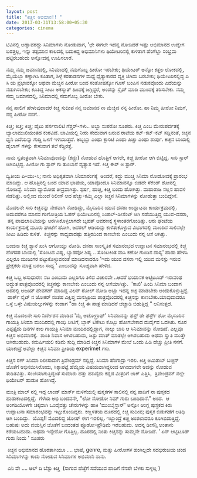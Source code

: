 ```yaml
--- 
layout: post 
title: "ಕಿಚ್ಚನ ಅಭಿಮಾನ!! " 
date: 2013-03-31T13:58:00+05:30 
categories: cinema
---
```


ಟಿವಿನಲ್ಲಿ ಅಣ್ಣಾವರದ್ದು ಸಿನಿಮಾಗಳು ನೋಡುವಾಗ, 'ಛೇ ಈಗಲೇ ಇದನ್ನ ನೋಡಿದರೆ ಇಷ್ಟು
ಅಭಿಮಾನದ ಉದ್ವೇಗ ಬರತ್ತಲ್ಲ, ಇನ್ನು ತತ್ಸಮಾನ ಕಾಲದಲ್ಲಿ ಬದುಕಿದ್ದ ಅಭಿಮಾನಿಗಳು
ಥಿಯೇಟರಿನಲ್ಲಿ ಕುಳಿತಾಗ ಹೆಂಗೆಲ್ಲಾ ಸಂಭ್ರಮ ಪಟ್ಟಿರಬಹುದು ಅನ್ನೋದನ್ನ ಊಹಿಸಲಾರೆ. 

ನಮ್ಮ ನಮ್ಮ ಜಮಾನದಲ್ಲಿ, ಸಿನಿಮಾದಲ್ಲಿ ನಮಗೊಬ್ಬ ಹೀರೋ ಇರಬೇಕು; ಥಿಯೇಟರ್ ಅನ್ನೋ
ಕತ್ತಲ ಲೋಕದಲ್ಲಿ, ಮೈಯೆಲ್ಲಾ ಕಣ್ಣಾಗಿಸಿ ಕೂತಾಗ, ಶಿಳ್ಳೆ ಕರತಾಡನಗಳ ಮಧ್ಯೆ
ಧೈತ್ಯಾಕಾರದ ವ್ಯಕ್ತಿ ಜಿಗಿದು ಬರಬೇಕು; ಥಿಯೇಟರಿನಲ್ಲಿದ್ದ ಎ ಸಿ ಯ ಪ್ರಭಾವಕ್ಕೋ ಅಥವಾ
ಮೆಚ್ಚಿನ ಹೀರೋ ಬಂದ ಸಂತೋಷಕ್ಕೋ ಗೂಸ್ ಬಂಪಿನ ನಡುಕವೊಂದು ಎದೆಯನ್ನು ನಡುಗಿಸಬೇಕು;
ಕೂತಿದ್ದ ಸೀಟು ಅಕಸ್ಮಾತ್ ಹಿಂದಕ್ಕೆ ಜಗ್ಗಿದ್ದರೆ, ಅಂಡನ್ನು ಸ್ಲೈಡ್ ಮಾಡಿ ಮುಂದಕ್ಕೆ
ತರಿಸಬೇಕು. ನಮ್ಮ ನಮ್ಮ ಜಮಾನದಲ್ಲಿ, ಸಿನಿಮಾದಲ್ಲಿ ನಮಗೊಬ್ಬ ಹೀರೋ ಬೇಕು. 
<!--more-->
ನನ್ನ ಪಾಲಿಗೆ ಹೇಳುವುದಾದರೆ ಕಿಚ್ಚ ಸುದೀಪ ನನ್ನ ಜಮಾನದ ನಾ ಮೆಚ್ಚಿದ ನನ್ನ ಹೀರೋ. ಹಾ
ನಿಮ್ಮ ಹೀರೋ ನಿಮಗೆ, ನನ್ನ ಹೀರೋ ನನಗೆ..

ಕಿಚ್ಚ; ಕಿಚ್ಚ; ಕಿಚ್ಚ; ಹೈಟು ಪರ್ಸನಾಲಿಟಿ ಗೆಶ್ಚರ್-ಗಳು.. ಅಬ್ಬಾ ಸುಪರೋ ಸೂಪರು.
ಕಿಚ್ಚ ಎಂಬ ಮೇರುಪರ್ವತಕ್ಕೆ ಜ್ವಾಲಾಮುಖಿಯಂತಹ ಕಂಠವಿದೆ. ಬಾವಿಯಲ್ಲಿ ನೀರು ಸೇದುವಾಗ
ಬರುವ ರಾಟೆಯ ಕಟ್-ಕಟ್-ಕಟ್ ಸದ್ದಿನಂತೆ, ಕಿಚ್ಚನ ಧ್ವನಿ ಎದೆಯನ್ನು ಗುದ್ದಿ ಒಳಗೆ
ಇಳಿಯುತ್ತದೆ. ಅಬ್ಬಬ್ಬಾ ಎಂಥಾ ಕ್ಲಾರಿಟಿ ಎಂಥಾ ಪಿಚ್ಚು ಎಂಥಾ ಶಾರ್ಪು. ಕಿಚ್ಚನ
ಬಾಯಲ್ಲಿ ಡೈಲಾಗ್ ಗಳನ್ನು ಕೇಳುವಾಗ ತಲೆ ಕೆಡ್ತಿರತ್ತೆ.

ನಾನು ಸ್ವತಂತ್ರವಾಗಿ ಸಿನಿಮಾವೊಂದನ್ನು (ಕದ್ದು) ನೋಡುವ ಹೊತ್ತಿಗೆ ಆಗಲೇ, ಕಿಚ್ಚ ಹೀರೋ
ಆಗಿ ಬಿಟ್ಟಿದ್ದ. ಸಾರಿ ಸ್ಟಾರ್ ಆಗಿಬಿಟ್ಟಿದ್ದ. ಹೀರೋ ಗು ಸ್ಟಾರ್ ಗು ತುಂಬಾನೆ
ವ್ಯತ್ಯಾಸ ಇದೆ. ಕಿಚ್ಚ ಈಸ್ ಅ ಸ್ಟಾರ್.

ದ್ವಿತೀಯ ಪಿ-ಯು-ಸಿ; ನಾನು ಅಧಿಕೃತವಾಗಿ ಸಿನಿಮಾರಂಗಕ್ಕೆ  ಅಂದರೆ, ಕದ್ದು ಮುಚ್ಚಿ
ಸಿನಿಮಾ ನೋಡೋದಕ್ಕೆ ಪ್ರಾರಂಭ ಮಾಡಿದ್ದು. ಆ ಹೊತ್ತಿನಲ್ಲಿ ಬಂದ ಯಾವ ಭಾಷೆಯ, ಯಾವೊಂದೂ
ಸಿನಿಮಾವನ್ನೂ ಬಿಡದೇ ಸೆಕೆಂಡ್ ಶೋನಲ್ಲಿ ನೋಡಿದ್ದೆ. ಸಿನಿಮಾ ವ್ಯಾಮೋಹ
ತೀವ್ರವಾಗಿತ್ತು. ಸ್ಪರ್ಷ, ಹುಚ್ಚ, ಕಿಚ್ಚ ಬಂದು ಹೋಗಿತ್ತು. ಮಹಾರಾಜ ನಲ್ಲನ ಹಾವಳಿ
ನಡೆದಿತ್ತು. ಅಲ್ಲಿಂದ ಮುಂದೆ ರಿಲೀಸ್ ಆದ ಹೆಚ್ಚು-ಕಮ್ಮಿ ಎಲ್ಲಾ ಕಿಚ್ಚನ
ಸಿನಿಮಾಗಳನ್ನು ನೋಡುತ್ತಾ ಬಂದಿದ್ದೇನೆ. 

ಮೊದಲನೇ ಸಾರಿ ಕಿಚ್ಚನನ್ನು ನೇರವಾಗಿ ನೋಡಿದ್ದು, ಮೈಸೂರಿನ ಯುವ ದಸರಾ ಉದ್ಘಾಟನಾ
ಕಾರ್ಯಕ್ರಮದಲ್ಲಿ. ಅದುವರೆಗೂ ಮಾನಸ ಗಂಗೋತ್ರಿಯ ಓಪನ್ ಥಿಯೇಟರಿನಲ್ಲಿ ಸಿಂಪಲ್-ಡೀಸೆಂಟ್
ಆಗಿ ನಡೆಯುತ್ತಿದ್ದ ಯುವ-ದಸರಾ,
 ತನ್ನ ಪಾಪುಲಾರಿಟಿಯನ್ನು ಅರಗಿಸಿಕೊಳ್ಳಲಾಗದೇ ಬೃಹತ್ ಆವರಣಕ್ಕೆ ಸ್ಥಳಾಂತರಗೊಂಡಿತ್ತು.
ಆರು ಘಂಟೆಯ ಕಾರ್ಯಕ್ರಮಕ್ಕೆ ಮೂರು ಘಂಟೆಗೆ ಹೋಗಿ, ಜನರಲ್ ಆಡಿಯನ್ಸು ಕುಳಿತುಕೊಳ್ಳುವ
ವಿಭಾಗದಲ್ಲಿ ಮುಂದಿನ ಸಾಲಿನಲ್ಲೇ ಸೀಟು ಹಿಡಿದು ಕುಳಿತೆ.  ಕಿಚ್ಚನನ್ನು ಸಾಧ್ಯವಾದಷ್ಟು
ಹತ್ತಿರದಿಂದ ಕಾಣಬೇಕು ಎಂಬುದು ನನ್ನ ಆಸೆ ಆಗಿತ್ತು. 

ಬಂದನಾ ಕಿಚ್ಚ ಶ್ಯಾನೆ ಖುಸಿ ಆಗೋಯ್ತು ನೋಡಿ. ದಸರಾ ಸಾಂಸ್ಕೃತಿಕ ಸಮಾರಂಭದ ಉದ್ಘಾಟನ
ಸಮಾರಂಭದಲ್ಲಿ ಕಿಚ್ಚ ಹೆಂಗಸರ ಬಾಯಲ್ಲಿ 'ಸೊಂಟದ ವಿಷ್ಯ, ಬ್ಯಾಡವೋ ಶಿಷ್ಯ .. ಸೊಂಟಕಿಂತ
ವಾಸಿ ಕಣೋ ಗುಂಡಿನ ದಾಸ್ಯ' ಹಾಡು ಹೇಳಿಸಿ ಎಲ್ಲರೂ ಮುಜುಗರ ಪಟ್ಟುಕೊಳ್ಳುವನಂತೆ
ಮಾಡಿದನಾದರೂ 'ಇದು ಯುವ ದಸರಾ ಇಲ್ಲಿ ಯುವ ಮನಸ್ಸು ಇರುವ ಪ್ರೇಕ್ಷಕರು ಮಾತ್ರ ಬರಲು
ಸಾಧ್ಯ ' ಎಂಬುದನ್ನು ಸೂಚ್ಯವಾಗಿ ಹೇಳಿದ.

ಕಿಚ್ಚ ಒಬ್ಬ ಅಸಾಧಾರಣ ನಟ ಎಂಬುದು ಎಲ್ಲರಿಗೂ ತಿಳಿದ ವಿಚಾರವೇ ..ಆದರೆ ಭಯಾನಕ
ಆಟ್ಟಿಟೂಡ್ ಇರುವಂಥ ಅದ್ಭುತ ಪಾತ್ರವೊಂದರಲ್ಲಿ ಕಿಚ್ಚನನ್ನು ಕಾಣಬೇಕು ಎಂಬುದು ನನ್ನ
ಆಸೆಯಾಗಿತ್ತು.  'ಕಾಖಿ' ಹಿಂದಿ ಸಿನಿಮಾ ಬಂದಾಗ ಅದರಲ್ಲಿ ಅಜಯ್ ದೇವಗಣ್ ಮಾಡಿದ್ದ
ವಿಲನ್ ರೋಲ್ ನೋಡಿ ಅಬ್ಬಾ ಇದನ್ನ ಕಿಚ್ಚ ಮಾಡಬೇಕು ಅಂದುಕೊಳ್ಳುತ್ತಿದ್ದೆ.  ಡಾರ್ಕ್
ನೈಟ್ ನ ಜೋಕರ್ ನಂತಹ ವಿಕ್ಷಿಪ್ತ ಮನಸ್ತಿಥಿಯ ಪಾತ್ರವೊಂದರಲ್ಲಿ ಕಿಚ್ಚನನ್ನು
ಕಾಣಬೇಕು.ಯಾವುದಾದರೂ ಒಳ್ಳೆ ಒಳ್ಳೇ ವಿಷುಯಲ್ಸುಗಳನ್ನು ಕಂಡಾಗ "ಹಾ ಕಿಚ್ಚ ಈ ಪಾತ್ರ
ಮಾಡಿದರೆ ಚಚ್ಚಾಡಿ ಬಿಡುತ್ತಿದ್ದ " ಅನಿಸುತ್ತದೆ.

ಕಿಚ್ಚ ಮೊದಲನೇ ಸಾರಿ ನಿರ್ದೇಶನ ಮಾಡಿದ 'ಮೈ ಆಟೋಗ್ರಾಫ್' ಸಿನಿಮಾವನ್ನು ಫಸ್ಟ್ ಡೇ
ಫರ್ಸ್ಟ್ ಶೋ ಮೈಸೂರಿನ ಗಾಯತ್ರಿ ಸಿನಿಮಾ ಮಂದಿರದಲ್ಲಿ ಗಾಂಧಿ ಸೀಟಿಗೆ, ಬ್ಲಾಕ್ ಟಿಕೇಟು
ಕೊಟ್ಟು ಹೋಗಬೇಕಾದ ದುರ್ದೈವ ಒದಗಿತು.
ನೂರ ಎಪ್ಪತ್ತೈದು ದಿನಗಳ ಕಾಲ ಗಾಯತ್ರಿ ಸಿನಿಮಾ ಮಂದಿರದಲ್ಲಿದ್ದಾಗ, ನಾಲ್ಕು ಬಾರಿ ಆ
ಸಿನಿಮಾವನ್ನು ನೋಡಿದೆ. ಎಲ್ಲವೂ ಕಿಚ್ಚನ ಅಭಿಮಾನಕ್ಕೆ.  ಶಾಂತಿ ನಿವಾಸ ಆಗಿರಬಹುದು,
ಜಸ್ಟು ಮಾತ್ ಮಾತಲ್ಲೇ ಆಗಿರಬಹುದು ಅಥವಾ
ಸ್ವಾತಿ ಮುತ್ತೇ ಆಗಿರಬಹುದು. ಕಮರ್ಷಿಯಲಿ ಕಡಿಮೆ ಸುದ್ದಿ ಮಾಡಿದ ಕಿಚ್ಚನ ಸಿನಿಮಾಗಳ
ಮೇಲೆ ಒಂದು ಹಿಡಿ ಹೆಚ್ಚು ಪ್ರೀತಿ ನನಗೆ. ಯಾಕಂದ್ರೆ ಅವೆಲ್ಲಾ ಕಿಚ್ಚನ ಸಿನಿಮಾ
ಪ್ರೀತಿಯ experimet ಗಳು. 

ಕಿಚ್ಚನ ರಣ್ ಸಿನಿಮಾ ರಿಲೀಸಾದಾಗ ತ್ರಿವೇಂಡ್ರಮ್ ನಲ್ಲಿದ್ದೆ. ಸಿನಿಮಾ ಹೆಂಗಾದ್ರು
ಇರಲಿ. ಕಿಚ್ಚ ಅಮಿತಾಬ್ ಬಚ್ಚನ್ ಜೊತೆಗೆ ಅಭಿನಯಿಸಿರೋದು, ಸಿಕ್ಕಾಪಟ್ಟೆ ಹೆಮ್ಮೆಯ
ವಿಷಯವಾಗಿದ್ದರಿಂದ ಆಗಿಂದಾಗಲೇ ಅದನ್ನು ನೋಡುವ ತುಡಿತವಿತ್ತು.
ಸಂಜೆಯಾಗುತ್ತಿದ್ದಂತೆ ಸುಮಾರು ಹತ್ತು ಹದಿನೈದು ಕನ್ನಡ ಮಿತ್ರರಿಗೆ ಜಾಕ್ ಎತ್ತಿಸಿ,
 ತ್ರಿವೇಂಡ್ರಮ್ ನಲ್ಲೇ ಥಿಯೇಟರ್ ಹುಡುಕಿ ಹೋಗಿದ್ದೆ.

ಮಂತ್ರಿ ಮಾಲ್ ನಲ್ಲಿ ಇದ್ದ ಲಾಂಡ್ ಮಾರ್ಕ್ ಮಳಿಗೆಯಲ್ಲಿ ಪುಸ್ತಕಗಳ ಸಾಲಿನಲ್ಲಿ ನನ್ನ
ಪಾಡಿಗೆ ನಾ ಪುಸ್ತಕದ ಹುಡುಕಾಟದಲ್ಲಿದ್ದೆ.  ಗೆಳೆಯ ಅಭಿ ಬಂದವನೇ, "ಲೋ ನೋಡೋ ನಿಮ್
ಗುರು ಬಂದಿದಾನೆ." ಅಂದ.  ಆ ಅಂಗಡಿಯೊಳಗೇ ಚಿಕ್ಕದಾಗಿ ಒಂದೈವತ್ತು ಚೇರುಗಳನ್ನು ಹಾಕಿ
'ಮುಂಬೈಸ್ತಾನ್' ಅನ್ನೋ ಆಂಗ್ಲ ಪುಸ್ತಕದ ಕಿರು ಉದ್ಘಾಟನಾ ಸಮಾರಂಭವನ್ನು
ಇಟ್ಟುಕೊಂಡಿದ್ದರು. ಕಣ್ಣಳತೆಯ ದೂರದಲ್ಲಿ ಕಿಚ್ಚ ಸುದೀಪ; ಪುಸ್ತಕ ಬಿಡುಗಡೆಗೆ ಅತಿಥಿ
ಆಗಿ ಬಂದಿದ್ದು. 
ಯೊಪ್ಪ!! ಮೊದಲಿದ್ದ ಜೋಷ್ ಈಗ ಇರಲಿಲ್ಲ. ಇಲ್ಲಾಂದ್ರೆ ಕಿಚ್ಚ ಅಂತಲಾದರೂ
ಕೂಗಿಬಿಡುತ್ತಿದ್ದೆ. ಬಹುಷಃ ಅದು ವಯಸ್ಸಿನ ಜೊತೆಗೆ ಬಂದಂತಹ ಪ್ಸೂಡೋ-ಪ್ರೌಢಿಮೆ
ಇರಬಹುದು. ಅದನ್ನ ಡೀಸೆನ್ಸಿ ಅಂತಾನು ಕರೆಯಬಹುದು. ಅಥವಾ ಇನ್ನೇನೋ ಗೊತ್ತಿಲ್ಲ.
ದೂರದಲ್ಲಿ ನಿಂತು ಕಿಚ್ಚನನ್ನು ಸುಮ್ಮನೇ ನೋಡಿದೆ. ' ಏನ್ ಆಟ್ಟಿಟೂಡ್ ಗುರು ನಿಂದು '
ಸೂಪರು 

 ಕಿಚ್ಚನ ಅಭಿಮಾನದ ಹೊರತಾಗಿಯೂ .... ಭಾಷೆ, genre, ಮತ್ತು ಹೀರೋಗಳ ಹಂಗಿಲ್ಲದೇ
ಸದಭಿರುಚಿಯ ಚಂದ ಸಿನಿಮಾಗಳನ್ನು ಕಾದು ನೋಡುವ ಸಿನಿಮಾಗಳ ಅಭಿಮಾನಿ ನಾನು. 

 ಎನಿ ವೇ .... ಆಲ್ ದಿ ಬೆಸ್ಟು ಕಿಚ್ಚ
 (ಸಾಗುವ ಹೆಜ್ಜೆಗೆ ಸವೆಯುವ ಹಾದಿಗೆ ನೆನಪೇ ಬೆಳಕು ಸುಳ್ಳಲ್ಲ )

